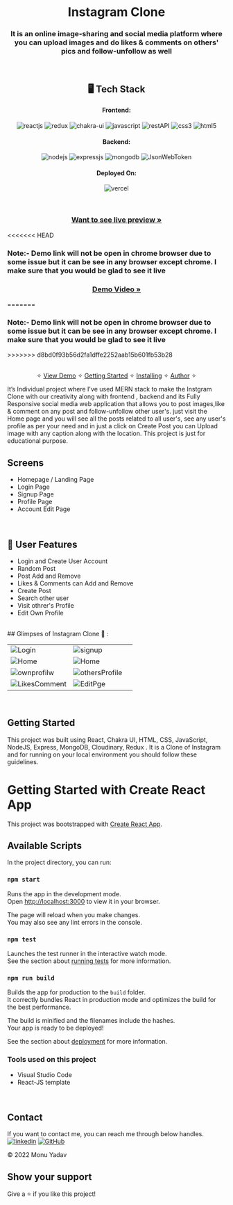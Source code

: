
<h1 align="center">Instagram Clone</h1>

<h3 align="center">It is an online image-sharing and social media platform
where you can upload images and do likes & comments
on others' pics and follow-unfollow as well </h3>

<br />


<h2 align="center">🖥️ Tech Stack</h2>


<h4 align="center">Frontend:</h4>

<p align="center">
  <img src="https://img.shields.io/badge/React-20232A?style=for-the-badge&logo=react&logoColor=61DAFB" alt="reactjs" />
  <img src="https://img.shields.io/badge/Redux-593D88?style=for-the-badge&logo=redux&logoColor=white" alt="redux" />
  <img src="https://img.shields.io/badge/Chakra%20UI-3bc7bd?style=for-the-badge&logo=chakraui&logoColor=white" alt="chakra-ui" />
  <img src="https://img.shields.io/badge/JavaScript-323330?style=for-the-badge&logo=javascript&logoColor=F7DF1E" alt="javascript" />
  <img src="https://img.shields.io/badge/Rest_API-02303A?style=for-the-badge&logo=react-router&logoColor=white" alt="restAPI" />
  <img src="https://img.shields.io/badge/CSS3-1572B6?style=for-the-badge&logo=css3&logoColor=white" alt="css3" />
  <img src="https://img.shields.io/badge/HTML5-E34F26?style=for-the-badge&logo=html5&logoColor=white" alt="html5" />
</p>


<h4 align="center">Backend:</h4>

<p align="center">
  <img src="https://img.shields.io/badge/Node.js-339933?style=for-the-badge&logo=nodedotjs&logoColor=white" alt="nodejs" />
  <img src="https://img.shields.io/badge/Express.js-000000?style=for-the-badge&logo=express&logoColor=white" alt="expressjs" />
  <img src="https://img.shields.io/badge/MongoDB-4EA94B?style=for-the-badge&logo=mongodb&logoColor=white" alt="mongodb" />
  <img src="https://img.shields.io/badge/JWT-000000?style=for-the-badge&logo=JSON%20web%20tokens&logoColor=white" alt="JsonWebToken" />
</p>


<h4 align="center">Deployed On:</h4>

<p align="center">
  <img src="https://img.shields.io/badge/Vercel-323330?style=for-the-badge&logo=vercel&logoColor=white" alt="vercel" />
</p>

<br />
<h3 align="center"><a href="https://heartfelt-cuchufli-ae1d49.netlify.app/"><strong>Want to see live preview »</strong></a></h3>
<<<<<<< HEAD
<h3>Note:- Demo link will not be open in chrome browser due to some issue but it can be see in any browser except chrome.  I make sure that you would be glad to see it live</h3> 
<h3 align="center"><a href=""><strong>Demo Video »</strong></a></h3>
=======
<h3>Note:- Demo link will not be open in chrome browser due to some issue but it can be see in any browser except chrome.  I make sure that you would be glad to see it live</h3>
>>>>>>> d8bd0f93b56d2fa1dffe2252aab15b601fb53b28
<p align="center">
  <br />&#10023;
  <a href="#Demo">View Demo</a> &#10023;
  <a href="#Getting-Started">Getting Started</a> &#10023; 
  <a href="#Install">Installing</a> &#10023;
  <a href="#Contact">Author</a> &#10023;
</p>
It’s Individual project where I've used MERN stack to make the Instgram Clone with our creativity along with frontend , backend and
its Fully Responsive social media web application that allows you to post images,like & comment on any post  and  follow-unfollow other user's.
just visit the Home page and you will see all the posts related to all user's, see any user's profile as per your need and in just a click on Create Post you can Upload image with  any caption along with the location.
This project is just for educational purpose.
<br />

## Screens 
- Homepage / Landing Page
- Login Page 
- Signup Page 
- Profile Page 
- Account Edit Page

<br />

## 🚀 User Features
- Login and Create User Account
- Random Post
- Post Add and Remove 
- Likes & Comments can Add and Remove  
- Create Post 
- Search other user
- Visit othrer's Profile
- Edit Own Profile

<br />
## Glimpses of Instagram Clone 🙈 :




<table>
  <tr>
    <td width="50%"><img src="https://i.ibb.co/S7dvzKx/login.png"  alt="Login" /></td>
    <td width="50%" ><img  src="https://i.ibb.co/mqx2VzK/sign-up.png"  alt="signup" /></td>
  </tr>
   <tr>
     <td width="50%"><img src="https://i.ibb.co/FWhjzmF/HomePage.png"  alt="Home" /></td>
      <td width="50%"><img src="https://i.ibb.co/FWhjzmF/HomePage.png"  alt="Home" /></td>
  </tr>
  <tr>
        <td width="50%"><img src="https://i.ibb.co/cbWSSK2/Own-Profile.png"  alt="ownprofilw" /></td>
      <td width="50%"><img src="https://i.ibb.co/PrbHtqn/other-s-Profile.png"  alt="othersProfile" /></td>
  </tr>
    <tr>
        <td width="50%"><img src="https://i.ibb.co/ChwPR40/Likes-comment.png"  alt="LikesComment" /></td>
      <td width="50%"><img src="https://i.ibb.co/dcb2KNW/Edit-page.png"  alt="EditPge" /></td>
  </tr>
</table>

<br />



## Getting Started

This project was built using React, Chakra UI, HTML, CSS, JavaScript, NodeJS, Express, MongoDB, Cloudinary, Redux  . It is a Clone of Instagram and for running on your local environment you should follow these guidelines.



# Getting Started with Create React App

This project was bootstrapped with [Create React App](https://github.com/facebook/create-react-app).

## Available Scripts

In the project directory, you can run:

### `npm start`

Runs the app in the development mode.\
Open [http://localhost:3000](http://localhost:3000) to view it in your browser.

The page will reload when you make changes.\
You may also see any lint errors in the console.

### `npm test`

Launches the test runner in the interactive watch mode.\
See the section about [running tests](https://facebook.github.io/create-react-app/docs/running-tests) for more information.

### `npm run build`

Builds the app for production to the `build` folder.\
It correctly bundles React in production mode and optimizes the build for the best performance.

The build is minified and the filenames include the hashes.\
Your app is ready to be deployed!

See the section about [deployment](https://facebook.github.io/create-react-app/docs/deployment) for more information.


### Tools used on this project

- Visual Studio Code
- React-JS template

<br />



## Contact

If you want to contact me, you can reach me through below handles. <br />
[![linkedin](https://img.shields.io/badge/Monu_Yadav-0077B5?style=for-the-badge&logo=linkedin&logoColor=white)](https://www.linkedin.com/in/monu-yadav-2003m/)
[![GitHub](https://img.shields.io/badge/Monu_Yadav-20232A?style=for-the-badge&logo=Github&logoColor=white)](https://github.com/monumarqiis)



© 2022 Monu Yadav



## Show your support

Give a ⭐️ if you like this project!


